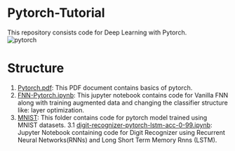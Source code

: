 # Pytorch-Tutorial
This repository consists code for Deep Learning with Pytorch.
</br>
![pytorch](https://user-images.githubusercontent.com/68766423/120927990-86c64400-c700-11eb-9c04-9e05c1885bd5.png)


# Structure
1. [Pytorch.pdf](https://github.com/purvit-vashishtha/Pytorch-Tutorial/blob/Main/Pytorch.pdf): This PDF document contains basics of pytorch.
2. [FNN-Pytorch.ipynb](https://github.com/purvit-vashishtha/Pytorch-Tutorial/blob/Main/FNN-Pytorch.ipynb): This jupyter notebook contains code for Vanilla FNN along with training augmented data and changing the classifier structure like: layer optimization.
3. [MNIST](https://github.com/purvit-vashishtha/Pytorch-Tutorial/tree/Main/MNIST): This folder contains code for pytorch model trained using MNIST datasets.         3.1 [digit-recognizer-pytorch-lstm-acc-0-99.ipynb](https://github.com/purvit-vashishtha/Pytorch-Tutorial/blob/Main/MNIST/digit-recognizer-pytorch-lstm-acc-0-99.ipynb): Jupyter Notebook containing code for Digit Recognizer using Recurrent Neural Networks(RNNs) and Long Short Term Memory Rnns (LSTM).
